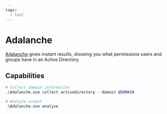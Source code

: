 ```yaml
---
tags:
  - tool
---
```

# Adalanche

[Adalanche](https://github.com/lkarlslund/Adalanche) gives instant results, showing you what permissions users and groups have in an Active Directory.

## Capabilities

```powershell
# Collect domain information
.\Adalanche.exe collect activedirectory --domain $DOMAIN

# Analyze output
.\Adalanche.exe analyze
```
